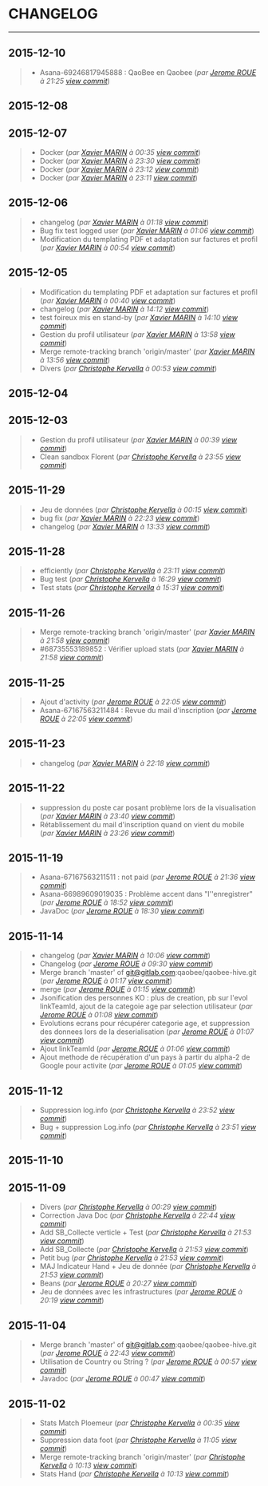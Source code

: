 # CHANGELOG
---

## 2015-12-10
> + Asana-69246817945888 : QaoBee en Qaobee (*par [Jerome ROUE](jerome.roue@gmail.com) à 21:25 [view commit](https://gitlab.com/qaobee/qaobee-swarn/commit/93cda250afdfc6591283f52ff1dbdd8c875d2bc0)*)

## 2015-12-08

## 2015-12-07
> + Docker (*par [Xavier MARIN](marin.xavier@gmail.com) à 00:35 [view commit](https://gitlab.com/qaobee/qaobee-swarn/commit/e97fe5a6d00e7f1ac8d29082486ac1d30ce115a0)*)
> + Docker (*par [Xavier MARIN](marin.xavier@gmail.com) à 23:30 [view commit](https://gitlab.com/qaobee/qaobee-swarn/commit/27bd48d64c79f328841bc2bd22d2df0f04d4685c)*)
> + Docker (*par [Xavier MARIN](marin.xavier@gmail.com) à 23:12 [view commit](https://gitlab.com/qaobee/qaobee-swarn/commit/d813f17280c4a20840c7dbcbc62f1e6ccf7d4354)*)
> + Docker (*par [Xavier MARIN](marin.xavier@gmail.com) à 23:11 [view commit](https://gitlab.com/qaobee/qaobee-swarn/commit/ded6a8481021f4730fb197c3f3882ef99602faa1)*)

## 2015-12-06
> + changelog (*par [Xavier MARIN](marin.xavier@gmail.com) à 01:18 [view commit](https://gitlab.com/qaobee/qaobee-swarn/commit/0b5c2b5dd69b9467d0f34eb7cf15a29207408aed)*)
> + Bug fix test logged user (*par [Xavier MARIN](marin.xavier@gmail.com) à 01:06 [view commit](https://gitlab.com/qaobee/qaobee-swarn/commit/d1dacdbd50444e41b52c42f597af88a587fb4103)*)
> + Modification du templating PDF et adaptation sur factures et profil (*par [Xavier MARIN](marin.xavier@gmail.com) à 00:54 [view commit](https://gitlab.com/qaobee/qaobee-swarn/commit/e58bb8ee27a95cb0e736162be5b00fa53451066f)*)

## 2015-12-05
> + Modification du templating PDF et adaptation sur factures et profil (*par [Xavier MARIN](marin.xavier@gmail.com) à 00:40 [view commit](https://gitlab.com/qaobee/qaobee-swarn/commit/85f04a6d597ec57589088d51f09cfa1a8c1925af)*)
> + changelog (*par [Xavier MARIN](marin.xavier@gmail.com) à 14:12 [view commit](https://gitlab.com/qaobee/qaobee-swarn/commit/ddd58b6db98d71f12380fba8c34d188bf464a5a1)*)
> + test foireux mis en stand-by (*par [Xavier MARIN](marin.xavier@gmail.com) à 14:10 [view commit](https://gitlab.com/qaobee/qaobee-swarn/commit/e8dd1bf3d08bef67adb86e245e8a735d1315e947)*)
> + Gestion du profil utilisateur (*par [Xavier MARIN](marin.xavier@gmail.com) à 13:58 [view commit](https://gitlab.com/qaobee/qaobee-swarn/commit/3ad53ab26038dcda07fe78a28d26ac115d60ab34)*)
> + Merge remote-tracking branch 'origin/master' (*par [Xavier MARIN](marin.xavier@gmail.com) à 13:56 [view commit](https://gitlab.com/qaobee/qaobee-swarn/commit/f135ab5be25a5176e3a24ea4831a282d14acd15a)*)
> + Divers (*par [Christophe Kervella](ch.kervella@gmail.com) à 00:53 [view commit](https://gitlab.com/qaobee/qaobee-swarn/commit/08ce8826ea3881e21722d46ce5ad1d3690737549)*)

## 2015-12-04

## 2015-12-03
> + Gestion du profil utilisateur (*par [Xavier MARIN](marin.xavier@gmail.com) à 00:39 [view commit](https://gitlab.com/qaobee/qaobee-swarn/commit/09f41885ae16ab4e9a96033ed6eff80a56b4f1e3)*)
> + Clean sandbox Florent (*par [Christophe Kervella](ch.kervella@gmail.com) à 23:55 [view commit](https://gitlab.com/qaobee/qaobee-swarn/commit/3ab4ab397159563b53838c3bd712920d66b54eab)*)

## 2015-11-29
> + Jeu de données (*par [Christophe Kervella](ch.kervella@gmail.com) à 00:15 [view commit](https://gitlab.com/qaobee/qaobee-swarn/commit/72ef20844b3fb5ce0008d4254118b63fc0d49e9c)*)
> + bug fix (*par [Xavier MARIN](marin.xavier@gmail.com) à 22:23 [view commit](https://gitlab.com/qaobee/qaobee-swarn/commit/685c5cf4def489f50296dd7a064332fe60a854c3)*)
> + changelog (*par [Xavier MARIN](marin.xavier@gmail.com) à 13:33 [view commit](https://gitlab.com/qaobee/qaobee-swarn/commit/30ac79829cfe54ace56d26c23eee1ee87097b780)*)

## 2015-11-28
> + efficiently (*par [Christophe Kervella](ch.kervella@gmail.com) à 23:11 [view commit](https://gitlab.com/qaobee/qaobee-swarn/commit/287ef55648b93fd4f2637ffe6fe9379a15235355)*)
> + Bug test (*par [Christophe Kervella](ch.kervella@gmail.com) à 16:29 [view commit](https://gitlab.com/qaobee/qaobee-swarn/commit/cb91bb23d93c1d5517167caa852af14151636208)*)
> + Test stats (*par [Christophe Kervella](ch.kervella@gmail.com) à 15:31 [view commit](https://gitlab.com/qaobee/qaobee-swarn/commit/5d23d229dd0bfbc2324c4f3dabc08d5143f577c6)*)

## 2015-11-26
> + Merge remote-tracking branch 'origin/master' (*par [Xavier MARIN](marin.xavier@gmail.com) à 21:58 [view commit](https://gitlab.com/qaobee/qaobee-swarn/commit/e5505dc6867868d9ea5c9018815ddd3e5c1cad1d)*)
> + #68735553189852 : Vérifier upload stats (*par [Xavier MARIN](marin.xavier@gmail.com) à 21:58 [view commit](https://gitlab.com/qaobee/qaobee-swarn/commit/155c2ee701f1f80c42cd91feabf569066fd6532a)*)

## 2015-11-25
> + Ajout d'activity (*par [Jerome ROUE](jerome.roue@gmail.com) à 22:05 [view commit](https://gitlab.com/qaobee/qaobee-swarn/commit/b71520c0d3d2184829360e4165ee5690389c356b)*)
> + Asana-67167563211484 : Revue du mail d'inscription (*par [Jerome ROUE](jerome.roue@gmail.com) à 22:05 [view commit](https://gitlab.com/qaobee/qaobee-swarn/commit/03b2086940480c642f1cb8c7661d06ea01cd0b3b)*)

## 2015-11-23
> + changelog (*par [Xavier MARIN](marin.xavier@gmail.com) à 22:18 [view commit](https://gitlab.com/qaobee/qaobee-swarn/commit/bbef661458a3459eeead53fdeb7f52a3d782c6f8)*)

## 2015-11-22
> + suppression du poste car posant problème lors de la visualisation (*par [Xavier MARIN](marin.xavier@gmail.com) à 23:40 [view commit](https://gitlab.com/qaobee/qaobee-swarn/commit/4aecd40399c444a0a66dd96eafedd872fcbfb535)*)
> + Rétablissement du mail d'inscription quand on vient du mobile (*par [Xavier MARIN](marin.xavier@gmail.com) à 23:26 [view commit](https://gitlab.com/qaobee/qaobee-swarn/commit/6447bd196a12d41d3fb2193d89158a4b371d2388)*)

## 2015-11-19
> + Asana-67167563211511 : not paid (*par [Jerome ROUE](jerome.roue@gmail.com) à 21:36 [view commit](https://gitlab.com/qaobee/qaobee-swarn/commit/8ba28770038fbd41a032265766b54c01f6a09644)*)
> + Asana-66989609019035 : Problème accent dans "l''enregistrer" (*par [Jerome ROUE](jerome.roue@gmail.com) à 18:52 [view commit](https://gitlab.com/qaobee/qaobee-swarn/commit/543d87613be0f2fce1beb9feb319472aa72acab8)*)
> + JavaDoc (*par [Jerome ROUE](jerome.roue@gmail.com) à 18:30 [view commit](https://gitlab.com/qaobee/qaobee-swarn/commit/1e8ba93cb5bdd8012ab98f9d4bf57850bc2982eb)*)

## 2015-11-14
> + changelog (*par [Xavier MARIN](marin.xavier@gmail.com) à 10:06 [view commit](https://gitlab.com/qaobee/qaobee-swarn/commit/ed1dcbeb91952bba03ffab0a778715cee0e07e55)*)
> + Changelog (*par [Jerome ROUE](jerome.roue@gmail.com) à 09:30 [view commit](https://gitlab.com/qaobee/qaobee-swarn/commit/abd421c7c97e47583a6e1664ebd4c13faa2c4a6b)*)
> + Merge branch 'master' of git@gitlab.com:qaobee/qaobee-hive.git (*par [Jerome ROUE](jerome.roue@gmail.com) à 01:17 [view commit](https://gitlab.com/qaobee/qaobee-swarn/commit/22328a522950be57391c09a9116da6cb6d776fff)*)
> + merge (*par [Jerome ROUE](jerome.roue@gmail.com) à 01:15 [view commit](https://gitlab.com/qaobee/qaobee-swarn/commit/b8f2dca725856dc34649c5fc89f4076335b13dcb)*)
> + Jsonification des personnes KO : plus de creation, pb sur l'evol linkTeamId, ajout de la categoie age par selection utilisateur (*par [Jerome ROUE](jerome.roue@gmail.com) à 01:08 [view commit](https://gitlab.com/qaobee/qaobee-swarn/commit/355c233f7a3ce7afce01633870d606e1b8e80893)*)
> + Evolutions ecrans pour récupérer categorie age, et suppression des donnees lors de la deserialisation (*par [Jerome ROUE](jerome.roue@gmail.com) à 01:07 [view commit](https://gitlab.com/qaobee/qaobee-swarn/commit/6757fcd982ab5cd7f0d69f4a21c494fa7c9df4b2)*)
> + Ajout linkTeamId (*par [Jerome ROUE](jerome.roue@gmail.com) à 01:06 [view commit](https://gitlab.com/qaobee/qaobee-swarn/commit/ede76fb29eb0655a3120f88fe2bfe3e71a6b95aa)*)
> + Ajout methode de récupération d'un pays à partir du alpha-2 de Google pour activite (*par [Jerome ROUE](jerome.roue@gmail.com) à 01:05 [view commit](https://gitlab.com/qaobee/qaobee-swarn/commit/03397ff10bb365daa8b340f8411b9bbcf2f43327)*)

## 2015-11-12
> + Suppression log.info (*par [Christophe Kervella](ch.kervella@gmail.com) à 23:52 [view commit](https://gitlab.com/qaobee/qaobee-swarn/commit/fe6d2227e9e4a2640884ee1569e9cd811cf78837)*)
> + Bug + suppression Log.info (*par [Christophe Kervella](ch.kervella@gmail.com) à 23:51 [view commit](https://gitlab.com/qaobee/qaobee-swarn/commit/3405ddeddd6531d40024b2c0c73723633046ebfe)*)

## 2015-11-10

## 2015-11-09
> + Divers (*par [Christophe Kervella](ch.kervella@gmail.com) à 00:29 [view commit](https://gitlab.com/qaobee/qaobee-swarn/commit/3576beabd0d7571eab4207a5fe9bcc147454064f)*)
> + Correction Java Doc (*par [Christophe Kervella](ch.kervella@gmail.com) à 22:44 [view commit](https://gitlab.com/qaobee/qaobee-swarn/commit/f52703900f61f72b6599ecfcb09ccaaea90a7041)*)
> + Add SB_Collecte verticle + Test (*par [Christophe Kervella](ch.kervella@gmail.com) à 21:53 [view commit](https://gitlab.com/qaobee/qaobee-swarn/commit/2002421c094c6ee550276a70c0bde036e990190d)*)
> + Add SB_Collecte (*par [Christophe Kervella](ch.kervella@gmail.com) à 21:53 [view commit](https://gitlab.com/qaobee/qaobee-swarn/commit/6be8466321806758e3713037a5e15d75d2c6f6bc)*)
> + Petit bug (*par [Christophe Kervella](ch.kervella@gmail.com) à 21:53 [view commit](https://gitlab.com/qaobee/qaobee-swarn/commit/f66843003e4421c76f853ce11321d7b88e349430)*)
> + MAJ Indicateur Hand + Jeu de donnée (*par [Christophe Kervella](ch.kervella@gmail.com) à 21:53 [view commit](https://gitlab.com/qaobee/qaobee-swarn/commit/42c5913961a0cc0213233a376f9d42fd028532fe)*)
> + Beans (*par [Jerome ROUE](jerome.roue@gmail.com) à 20:27 [view commit](https://gitlab.com/qaobee/qaobee-swarn/commit/3b86b0ce7b1717a5e8de92fdeda6b77d5d1ee34c)*)
> + Jeu de données avec les infrastructures (*par [Jerome ROUE](jerome.roue@gmail.com) à 20:19 [view commit](https://gitlab.com/qaobee/qaobee-swarn/commit/566713b2d601e9b9bd0115310200600f6f646ffa)*)

## 2015-11-04
> + Merge branch 'master' of git@gitlab.com:qaobee/qaobee-hive.git (*par [Jerome ROUE](jerome.roue@gmail.com) à 22:43 [view commit](https://gitlab.com/qaobee/qaobee-swarn/commit/6178c7655fabf6968a04accb06f179ebd2081b85)*)
> + Utilisation de Country ou String ? (*par [Jerome ROUE](jerome.roue@gmail.com) à 00:57 [view commit](https://gitlab.com/qaobee/qaobee-swarn/commit/318a16088712d6e1ef4ea7ef114601c0354206e9)*)
> + Javadoc (*par [Jerome ROUE](jerome.roue@gmail.com) à 00:47 [view commit](https://gitlab.com/qaobee/qaobee-swarn/commit/c72c49033c0e168992e6a2309d969e667ee4012f)*)

## 2015-11-02
> + Stats Match Ploemeur (*par [Christophe Kervella](ch.kervella@gmail.com) à 00:35 [view commit](https://gitlab.com/qaobee/qaobee-swarn/commit/4c90d68a8b078b20aad2c0d78a588fcd9aaed7bf)*)
> + Suppression data foot (*par [Christophe Kervella](ch.kervella@gmail.com) à 11:05 [view commit](https://gitlab.com/qaobee/qaobee-swarn/commit/745cb4721d559b50502d63cc63eed98916e6f2aa)*)
> + Merge remote-tracking branch 'origin/master' (*par [Christophe Kervella](ch.kervella@gmail.com) à 10:13 [view commit](https://gitlab.com/qaobee/qaobee-swarn/commit/bb50b708caebb030dc6a3ed6c675cf5bc8b22ca5)*)
> + Stats Hand (*par [Christophe Kervella](ch.kervella@gmail.com) à 10:13 [view commit](https://gitlab.com/qaobee/qaobee-swarn/commit/9003df1e6d8dc30e0d91b50afca4940a811939be)*)
